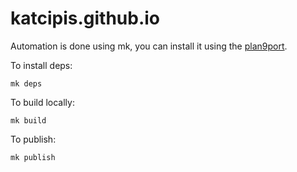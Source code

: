 # katcipis.github.io

Automation is done using mk, you can install it using the
[plan9port](https://github.com/9fans/plan9port).

To install deps:

```
mk deps
```

To build locally:

```
mk build
```

To publish:

```
mk publish
```
